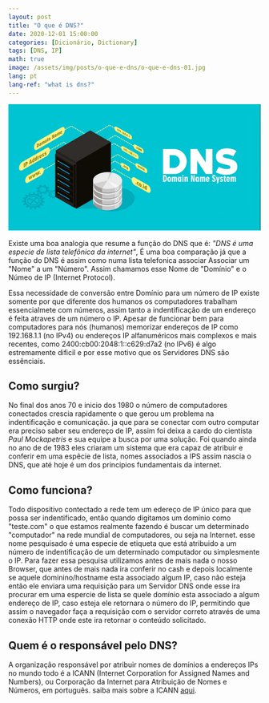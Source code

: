 ```yaml
---
layout: post
title: "O que é DNS?"
date: 2020-12-01 15:00:00
categories: [Dicionário, Dictionary]
tags: [DNS, IP]
math: true
image: /assets/img/posts/o-que-e-dns/o-que-e-dns-01.jpg
lang: pt
lang-ref: "what is dns?"
---
```


<img class='img-cover-post' src='/assets/img/posts/o-que-e-dns/o-que-e-dns-01.jpg'/>

Existe uma boa analogia que resume a função do DNS que é:
<em>"DNS é uma especie de lista telefônica da internet"</em>,
É uma boa comparação já que a função do DNS é assim como numa lista telefonica associar Associar um "Nome" a um "Número". Assim chamamos esse Nome de "Domínio" e o Númeo de IP (Internet Protocol).
<!--more-->

Essa necessidade de conversão entre Domínio para um número de IP existe somente por que diferente dos humanos os computadores trabalham essencialmete com números, assim tanto a indentificação de um endereço é feita atraves de um número o IP.
Apesar de funcionar bem para computadores para nós (humanos) memorizar endereços de IP como 192.168.1.1 (no IPv4) ou endereços IP alfanuméricos mais complexos e mais recentes, como 2400:cb00:2048:1::c629:d7a2 (no IPv6) é algo estremamente dificil e por esse motivo que os Servidores DNS são essênciais.

## Como surgiu?

No final dos anos 70 e inicio dos 1980 o número de computadores conectados crescia rapidamente o que gerou um problema na indentificação e comunicação. ja que para se conectar com outro computar era preciso saber seu endereço de IP, assim foi deixa a cardo do cientista <em>Paul Mockapetris</em> e sua equipe a busca por uma solução.
Foi quando ainda no ano de de 1983 eles criaram um sistema que era capaz de atribuir e conferir em uma espêcie de lista, nomes associados a IPS assim nascia o DNS, que até hoje é um dos principios fundamentais da internet.

## Como funciona?

Todo dispositivo contectado a rede tem um edereço de IP único para que possa ser indentificado, então quando digitamos um dominio como "teste.com" o que estamos realmente fazendo é buscar um determinado "computador" na rede mundial de computadores, ou seja na Internet. esse nome pesquisado é uma especie de etiqueta que está atribuido a um número de indentificação de um determinado computador ou simplesmente o IP.
Para fazer essa pesquisa utilizamos antes de mais nada o nosso Browser, que antes de mais nada ira conferir no cash e depois localmente se aquele dominino/hostname esta associado algum IP, caso não esteja então ele enviara uma requisição para um Servidor DNS onde esse ira procurar em uma espercie de lista se quele domínio esta associado a algum endereço de IP, caso esteja ele retornara o número do IP, permitindo que assim o navegador faça a requisição com o servidor correto através de uma conexão HTTP onde este ira retornar o conteúdo solicitado.

## Quem é o responsável pelo DNS?

A organização responsável por atribuir nomes de domínios a endereços IPs no mundo todo é a ICANN (Internet Corporation for Assigned Names and Numbers), ou Corporação da Internet para Atribuição de Nomes e Números, em português. saiba mais sobre a ICANN [aqui](https://pt.wikipedia.org/wiki/Corpora%C3%A7%C3%A3o_da_Internet_para_Atribui%C3%A7%C3%A3o_de_Nomes_e_N%C3%BAmeros).

<!--
# Divisão de um Servidor DNS.

# O que é um Origin Server?

# O que é um CDN edge Server?

# O que são esses servidores?

A server is a device or program dedicated to providing services to other programs, referred to as ‘clients’. DNS clients, which are built into most modern desktop and mobile operating systems, enable web browsers to interact with DNS servers. For more, see The Client-Server Model.

How do DNS servers resolve a DNS query?
In a typical DNS query without any caching, there are four servers that work together to deliver an IP address to the client: recursive resolvers, root nameservers, TLD nameservers, and authoritative nameservers.

The DNS recursor (also referred to as the DNS resolver) is a server that receives the query from the DNS client, and then interacts with other DNS servers to hunt down the correct IP. Once the resolver receives the request from the client, the resolver then actually behaves as a client itself, querying the other three types of DNS servers in search of the right IP.

DNS Lookup
First the resolver queries the root nameserver. The root server is the first step in translating (resolving) human-readable domain names into IP addresses. The root server then responds to the resolver with the address of a Top Level Domain (TLD) DNS server (such as .com or .net) that stores the information for its domains.

Next the resolver queries the TLD server. The TLD server responds with the IP address of the domain’s authoritative nameserver. The recursor then queries the authoritative nameserver, which will respond with the IP address of the origin server.

The resolver will finally pass the origin server IP address back to the client. Using this IP address, the client can then initiate a query directly to the origin server, and the origin server will respond by sending website data that can be interpreted and displayed by the web browser.

What is DNS Caching?
In addition to the process outlined above, recursive resolvers can also resolve DNS queries using cached data. After retrieving the correct IP address for a given website, the resolver will then store that information in its cache for a limited amount of time. During this time period, if any other clients send requests for that domain name, the resolver can skip the typical DNS lookup process and simply respond to the client with the IP address saved in the cache.

Once the caching time limit expires, the resolver must retrieve the IP address again, creating a new entry in its cache. This time limit, referred to as the time-to-live (TTL) is set explicitly in the DNS records for each site. Typically the TTL is in the 24-48 hour range. A TTL is necessary because web servers occasionally change their IP addresses, so resolvers can’t serve the same IP from the cache indefinitely.

What happens when DNS servers fail?
DNS servers can fail for multiple reasons, such as power outages, cyberattacks, and hardware malfunctions. In the early days of the Internet, DNS server outages could have a relatively large impact. Thankfully, today there is a lot of redundancy built into DNS. For example, there are many instances of the root DNS servers and TLD nameservers, and most ISPs have backup recursive resolvers for their users. (Individual users can also use public DNS resolvers, like Cloudflare’s 1.1.1.1.) Most popular websites also have multiple instances of their authoritative nameservers.

In the case of a major DNS server outage, some users may experience delays due to the amount of requests being handled by backup servers, but it would take a DNS outage of very large proportions to make a significant portion of the Internet unavailable. (This actually happened in 2016 when DNS provider Dyn experienced one of the biggest DDoS attacks in history). Cloudflare offers a Managed DNS Service that comes with built-in DNS security aimed at protecting DNS servers from attacks as well as other common sources of server failure.




-->
